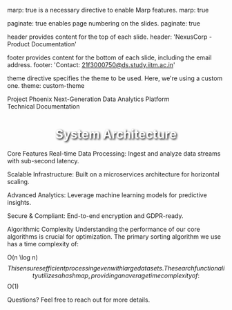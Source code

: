 marp: true is a necessary directive to enable Marp features.
marp: true

paginate: true enables page numbering on the slides.
paginate: true

header provides content for the top of each slide.
header: 'NexusCorp - Product Documentation'

footer provides content for the bottom of each slide, including the email address.
footer: 'Contact: 21f3000750@ds.study.iitm.ac.in'

theme directive specifies the theme to be used. Here, we're using a custom one.
theme: custom-theme
<!--
This is a theme directive block. It allows you to define a custom theme using CSS.
We are creating a theme named 'custom-theme' as specified in the front matter.
This is where you can define the base styling for all your slides.
-->

<!-- theme: custom-theme -->

<style>
/* This is a special @theme import that imports the default Marp theme styles. */
@import 'default';

/* This section defines the base style for all slides. */
section {
background-color: #f0f4f8;
color: #1a202c;
font-family: 'Helvetica', 'Arial', sans-serif;
padding: 60px;
}

/* Styling for the main heading (h1) on the slides. */
h1 {
color: #2c5282;
text-align: center;
}

/* Styling for the secondary heading (h2) on the slides. */
h2 {
color: #2a69ac;
border-bottom: 2px solid #718096;
padding-bottom: 10px;
}

/* Custom style class 'lead' for creating impactful text. */
.lead {
text-align: center;
font-size: 1.5em;
color: #2d3748;
}

/* Custom style class 'highlight' for a slide with a different background. */
.highlight {
background-color: #e2e8f0;
}
</style>

<!-- This is the title slide. -->

Project Phoenix
Next-Generation Data Analytics Platform
<br>
Technical Documentation

<!-- This slide has a background image. -->

<!-- The backgroundImage directive sets the image URL. -->

<!-- 'blur(5px)' is a CSS filter applied to the image. -->

<!-- backgroundSize: cover ensures the image covers the whole slide. -->

<!-- backgroundColor is a fallback color if the image fails to load. -->

<h1 style="color: #fff; text-shadow: 2px 2px 4px #000;">System Architecture</h1>

<!-- This slide uses a custom class defined in our theme. -->

<!-- The _class directive applies the 'highlight' class to this specific slide. -->

<!-- This is an example of a local directive. -->

<!-- _class: highlight -->

Core Features
Real-time Data Processing: Ingest and analyze data streams with sub-second latency.

Scalable Infrastructure: Built on a microservices architecture for horizontal scaling.

Advanced Analytics: Leverage machine learning models for predictive insights.

Secure & Compliant: End-to-end encryption and GDPR-ready.

Algorithmic Complexity
Understanding the performance of our core algorithms is crucial for optimization. The primary sorting algorithm we use has a time complexity of:

O(n \log n) $$This ensures efficient processing even with large datasets. The search functionality utilizes a hash map, providing an average time complexity of: $$O(1)
<!-- This slide uses another custom class for a different layout/style. -->

<!-- _class: lead -->

Questions?
Feel free to reach out for more details.
